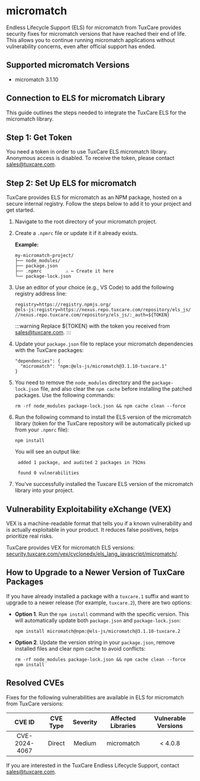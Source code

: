 # micromatch

Endless Lifecycle Support (ELS) for micromatch from TuxCare provides security fixes for micromatch versions that have reached their end of life. This allows you to continue running micromatch applications without vulnerability concerns, even after official support has ended.

## Supported micromatch Versions

* micromatch 3.1.10

## Connection to ELS for micromatch Library

This guide outlines the steps needed to integrate the TuxCare ELS for the micromatch library.

## Step 1: Get Token

You need a token in order to use TuxCare ELS micromatch library. Anonymous access is disabled. To receive the token, please contact [sales@tuxcare.com](mailto:sales@tuxcare.com).

## Step 2: Set Up ELS for micromatch

TuxCare provides ELS for micromatch as an NPM package, hosted on a secure internal registry. Follow the steps below to add it to your project and get started.

1. Navigate to the root directory of your micromatch project.
2. Create a `.npmrc` file or update it if it already exists.

   **Example:**

   ```text
   my-micromatch-project/
   ├── node_modules/
   ├── package.json
   ├── .npmrc         ⚠️ ← Create it here
   └── package-lock.json
   ```

3. Use an editor of your choice (e.g., VS Code) to add the following registry address line:

   <CodeWithCopy>

   ```text
   registry=https://registry.npmjs.org/
   @els-js:registry=https://nexus.repo.tuxcare.com/repository/els_js/
   //nexus.repo.tuxcare.com/repository/els_js/:_auth=${TOKEN}
   ```

   </CodeWithCopy>

   :::warning
   Replace ${TOKEN} with the token you received from [sales@tuxcare.com](mailto:sales@tuxcare.com).
   :::

4. Update your `package.json` file to replace your micromatch dependencies with the TuxCare packages:

   <CodeWithCopy>

   ```text
   "dependencies": {
     "micromatch": "npm:@els-js/micromatch@3.1.10-tuxcare.1"
   }
   ```

   </CodeWithCopy>

5. You need to remove the `node_modules` directory and the `package-lock.json` file, and also clear the `npm cache` before installing the patched packages. Use the following commands:
   
   <CodeWithCopy>

   ```text
   rm -rf node_modules package-lock.json && npm cache clean --force
   ```

   </CodeWithCopy>

6. Run the following command to install the ELS version of the micromatch library (token for the TuxCare repository will be automatically picked up from your `.npmrc` file):

   <CodeWithCopy>

   ```text
   npm install
   ```

   </CodeWithCopy>

   You will see an output like:

   ```text
    added 1 package, and audited 2 packages in 792ms
    
    found 0 vulnerabilities
   ```

7. You've successfully installed the Tuxcare ELS version of the micromatch library into your project.

## Vulnerability Exploitability eXchange (VEX) 

VEX is a machine-readable format that tells you if a known vulnerability and is actually exploitable in your product. It reduces false positives, helps prioritize real risks.

TuxCare provides VEX for micromatch ELS versions: [security.tuxcare.com/vex/cyclonedx/els_lang_javascript/micromatch/](https://security.tuxcare.com/vex/cyclonedx/els_lang_javascript/micromatch/).

## How to Upgrade to a Newer Version of TuxCare Packages

If you have already installed a package with a `tuxcare.1` suffix and want to upgrade to a newer release (for example, `tuxcare.2`), there are two options:

* **Option 1**. Run the `npm install` command with the specific version. This will automatically update both `package.json` and `package-lock.json`:

  <CodeWithCopy>

  ```text
  npm install micromatch@npm:@els-js/micromatch@3.1.10-tuxcare.2
  ```

  </CodeWithCopy>

* **Option 2**. Update the version string in your `package.json`, remove installed files and clear npm cache to avoid conflicts:

  <CodeWithCopy>

  ```text
  rm -rf node_modules package-lock.json && npm cache clean --force
  npm install
  ```

  </CodeWithCopy>

## Resolved CVEs

Fixes for the following vulnerabilities are available in ELS for micromatch from TuxCare versions:

| CVE ID         | CVE Type | Severity | Affected Libraries | Vulnerable Versions |
| :------------: | :------: |:--------:|:------------------:| :----------------: |
| CVE-2024-4067  | Direct   | Medium   | micromatch         | < 4.0.8            |

If you are interested in the TuxCare Endless Lifecycle Support, contact [sales@tuxcare.com](mailto:sales@tuxcare.com).
